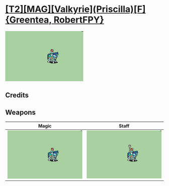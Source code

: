 # [\[T2\]\[MAG\]\[Valkyrie\]\(Priscilla\)\[F\]{Greentea, RobertFPY}](./)

<img src="./6.%20Magic/Magic_000.png" alt="[T2][MAG][Valkyrie](Priscilla)[F]{Greentea, RobertFPY} standing" />

## Credits



## Weapons


|Magic |Staff |
|  :---: | :---: |
| <img alt="Magic animation" src="./6.%20Magic/Magic.gif" /> | <img alt="Staff animation" src="./7.%20Staff/Staff.gif" /> |

